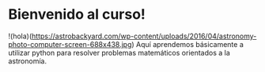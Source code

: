 # Bienvenido al curso!
!(hola)(https://astrobackyard.com/wp-content/uploads/2016/04/astronomy-photo-computer-screen-688x438.jpg)
Aquí aprendemos básicamente a utilizar python para resolver problemas matemáticos orientados a la astronomía. 


